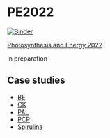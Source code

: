 # PE2022

[![Binder](https://static.mybinder.org/badge_logo.svg)](https://mybinder.org/v2/gh/ism200/PE2022/HEAD)

[Photosynthesis and Energy 2022](https://www.nat.vu.nl/~ivo/PE2022/)

in preparation

## Case studies

- [BE](./BE-case-study/)
- [CK](./CK-case-study/)
- [PAL](./PAL-case-study/)
- [PCP](./PCP-case-study/)
- [Spirulina](./Spirulina-case-study/)
